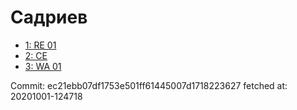 # Садриев
- [1: RE 01](1.md)
- [2: CE](2.md)
- [3: WA 01](3.md)

Commit: ec21ebb07df1753e501ff61445007d1718223627
 fetched at: 20201001-124718
